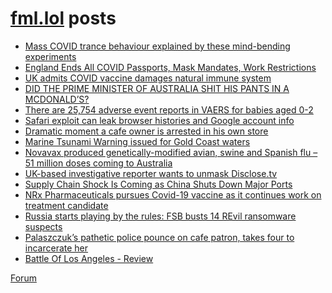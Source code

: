 # [fml.lol](https://fml.lol) posts
<!-- BLOG-POST-LIST:START -->
- [Mass COVID trance behaviour explained by these mind-bending experiments](https://fml.lol/mass-covid-trance-behaviour-explained-by-these-mind-bending-experiments/)
- [England Ends All COVID Passports, Mask Mandates, Work Restrictions](https://fml.lol/england-ends-all-covid-passports-mask-mandates-work-restrictions/)
- [UK admits COVID vaccine damages natural immune system](https://fml.lol/uk-admits-covid-vaccine-damages-natural-immune-system/)
- [DID THE PRIME MINISTER OF AUSTRALIA SHIT HIS PANTS IN A MCDONALD’S?](https://fml.lol/did-the-prime-minister-of-australia-shit-his-pants-in-a-mcdonalds/)
- [There are 25,754 adverse event reports in VAERS for babies aged 0-2](https://fml.lol/there-are-25-754-adverse-event-reports-in-vaers-for-babies-aged-0-2/)
- [Safari exploit can leak browser histories and Google account info](https://fml.lol/safari-exploit-can-leak-browser-histories-and-google-account-info/)
- [Dramatic moment a cafe owner is arrested in his own store](https://fml.lol/dramatic-moment-a-cafe-owner-is-arrested-in-his-own-store/)
- [Marine Tsunami Warning issued for Gold Coast waters](https://fml.lol/marine-tsunami-warning-issued-for-gold-coast-waters/)
- [Novavax produced genetically-modified avian, swine and Spanish flu – 51 million doses coming to Australia](https://fml.lol/novavax-produced-genetically-modified-avian-swine-and-spanish-flu-51-million-doses-coming-to-australia/)
- [UK-based investigative reporter wants to unmask Disclose.tv](https://fml.lol/uk-based-investigative-reporter-wants-to-unmask-disclose-tv/)
- [Supply Chain Shock Is Coming as China Shuts Down Major Ports](https://fml.lol/supply-chain-shock-is-coming-as-china-shuts-down-major-ports/)
- [NRx Pharmaceuticals pursues Covid-19 vaccine as it continues work on treatment candidate](https://fml.lol/nrx-pharmaceuticals-pursues-covid-19-vaccine-as-it-continues-work-on-treatment-candidate/)
- [Russia starts playing by the rules: FSB busts 14 REvil ransomware suspects](https://fml.lol/russia-starts-playing-by-the-rules-fsb-busts-14-revil-ransomware-suspects/)
- [Palaszczuk’s pathetic police pounce on cafe patron, takes four to incarcerate her](https://fml.lol/palaszczuks-pathetic-police-pounce-on-cafe-patron-takes-four-to-incarcerate-her/)
- [Battle Of Los Angeles - Review](https://fml.lol/battle-of-los-angeles-review/)
<!-- BLOG-POST-LIST:END -->

[Forum](https://forum.fml.lol)
